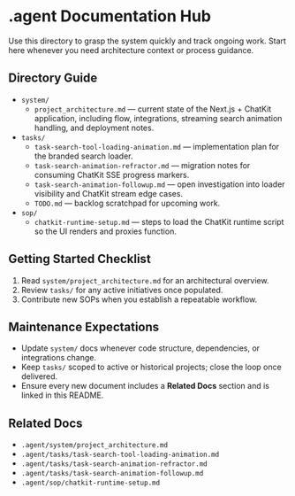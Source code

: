 # .agent Documentation Hub

Use this directory to grasp the system quickly and track ongoing work. Start here whenever you need architecture context or process guidance.

## Directory Guide
- `system/`
  - `project_architecture.md` — current state of the Next.js + ChatKit application, including flow, integrations, streaming search animation handling, and deployment notes.
- `tasks/`
  - `task-search-tool-loading-animation.md` — implementation plan for the branded search loader.
  - `task-search-animation-refractor.md` — migration notes for consuming ChatKit SSE progress markers.
  - `task-search-animation-followup.md` — open investigation into loader visibility and ChatKit stream edge cases.
  - `TODO.md` — backlog scratchpad for upcoming work.
- `sop/`
  - `chatkit-runtime-setup.md` — steps to load the ChatKit runtime script so the UI renders and proxies function.

## Getting Started Checklist
1. Read `system/project_architecture.md` for an architectural overview.
2. Review `tasks/` for any active initiatives once populated.
3. Contribute new SOPs when you establish a repeatable workflow.

## Maintenance Expectations
- Update `system/` docs whenever code structure, dependencies, or integrations change.
- Keep `tasks/` scoped to active or historical projects; close the loop once delivered.
- Ensure every new document includes a **Related Docs** section and is linked in this README.

## Related Docs
- `.agent/system/project_architecture.md`
- `.agent/tasks/task-search-tool-loading-animation.md`
- `.agent/tasks/task-search-animation-refractor.md`
- `.agent/tasks/task-search-animation-followup.md`
- `.agent/sop/chatkit-runtime-setup.md`
